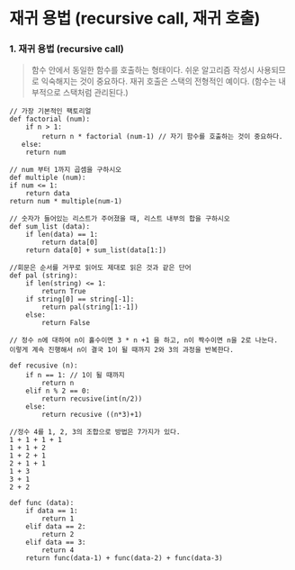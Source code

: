 # 재귀 용법 (recursive call, 재귀 호출)



### 1. 재귀 용법 (recursive call)

> 함수 안에서 동일한 함수를 호출하는 형태이다. 쉬운 알고리즘 작성시 사용되므로 익숙해지는 것이 중요하다.
> 재귀 호출은 스택의 전형적인 예이다. (함수는 내부적으로 스택처럼 관리된다.)

````
// 가장 기본적인 팩토리얼
def factorial (num):
	if n > 1:
		return n * factorial (num-1) // 자기 함수를 호출하는 것이 중요하다.
   else:
   	return num
````

```
// num 부터 1까지 곱셈을 구하시오
def multiple (num):
if num <= 1:
	return data
return num * multiple(num-1)
```

```
// 숫자가 들어있는 리스트가 주어졌을 때, 리스트 내부의 합을 구하시오
def sum_list (data):
	if len(data) == 1:
		return data[0]
	return data[0] + sum_list(data[1:])
```

```
//회문은 순서를 거꾸로 읽어도 제대로 읽은 것과 같은 단어
def pal (string):
	if len(string) <= 1:
		return True
	if string[0] == string[-1]:
		return pal(string[1:-1])
	else:
		return False
```

```
// 정수 n에 대하여 n이 홀수이면 3 * n +1 을 하고, n이 짝수이면 n을 2로 나눈다.
이렇게 계속 진행해서 n이 결국 1이 될 때까지 2와 3의 과정을 반복한다.

def recusive (n):
	if n == 1: // 1이 될 때까지
		return n
	elif n % 2 == 0:
		return recusive(int(n/2))
	else:
		return recusive ((n*3)+1)
```

```
//정수 4를 1, 2, 3의 조합으로 방법은 7가지가 있다.
1 + 1 + 1 + 1
1 + 1 + 2
1 + 2 + 1
2 + 1 + 1
1 + 3
3 + 1
2 + 2

def func (data):
	if data == 1:
		return 1
	elif data == 2:
		return 2
	elif data == 3:
		return 4	
	return func(data-1) + func(data-2) + func(data-3)
```

